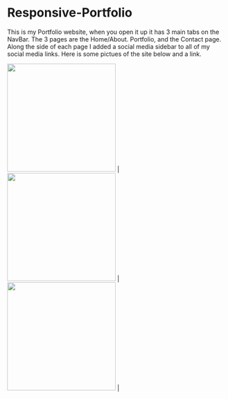 # Responsive-Portfolio
This is my Portfolio website, when you open it up it has 3 main tabs on the NavBar. The 3 pages are the Home/About. Portfolio, and the Contact page. Along the side of each page I added a social media sidebar to all of my social media links. Here is some pictues of the site below and a link. 

<img src="Final Website/Screen Shot 2020-06-19 at 7.25.08 PM" width="250"> | <img src="Final Website/Screen Shot 2020-06-19 at 7.25.12 PM" width="250"> | <img src="Final Website/Screen Shot 2020-06-19 at 7.25.15 PM" width="250"> |
